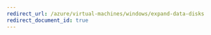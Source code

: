 ```yaml
---
redirect_url: /azure/virtual-machines/windows/expand-data-disks
redirect_document_id: true
---
```

